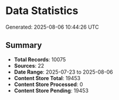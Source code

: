 # Data Statistics

Generated: 2025-08-06 10:44:26 UTC

## Summary

- **Total Records**: 10075
- **Sources**: 22
- **Date Range**: 2025-07-23 to 2025-08-06
- **Content Store Total**: 19453
- **Content Store Processed**: 0
- **Content Store Pending**: 19453

